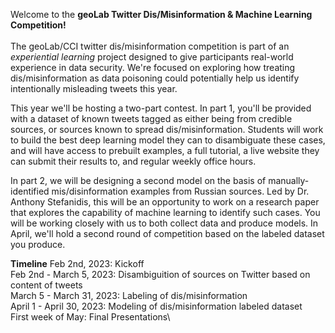 Welcome to the **geoLab Twitter Dis/Misinformation & Machine Learning Competition!**\
\
The geoLab/CCI twitter dis/misinformation competition is part of an *experiential learning* project designed to give participants real-world experience in data security.  We're focused on exploring how treating dis/misinformation as data poisoning could potentially help us identify intentionally misleading tweets this year.

This year we'll be hosting a two-part contest.  In part 1, you'll be provided with a dataset of known tweets tagged as either being from credible sources, or sources known to spread dis/misinformation.  Students will work to build the best deep learning model they can to disambiguate these cases, and will have access to prebuilt examples, a full tutorial, a live website they can submit their results to, and regular weekly office hours. 

In part 2, we will be designing a second model on the basis of manually-identified mis/disinformation examples from Russian sources.  Led by Dr. Anthony Stefanidis, this will be an opportunity to work on a research paper that explores the capability of machine learning to identify such cases.  You will be working closely with us to both collect data and produce models.  In April, we'll hold a second round of competition based on the labeled dataset you produce.

**Timeline**
Feb 2nd, 2023: Kickoff\
Feb 2nd - March 5, 2023: Disambiguition of sources on Twitter based on content of tweets\
March 5 - March 31, 2023: Labeling of dis/misinformation\
April 1 - April 30, 2023: Modeling of dis/misinformation labeled dataset\
First week of May: Final Presentations\
